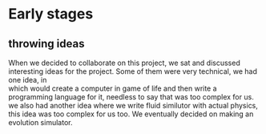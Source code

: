 # Early stages

## throwing ideas

When we decided to collaborate on this project, we sat and discussed interesting
ideas for the project. Some of them were very technical, we had one idea, in  
which would create a computer in game of life and then write a programming language
for it, needless to say that was too complex for us. we also had another idea where
we write fluid similutor with actual physics, this idea was too complex for us too.
We eventually decided on making an evolution simulator.
